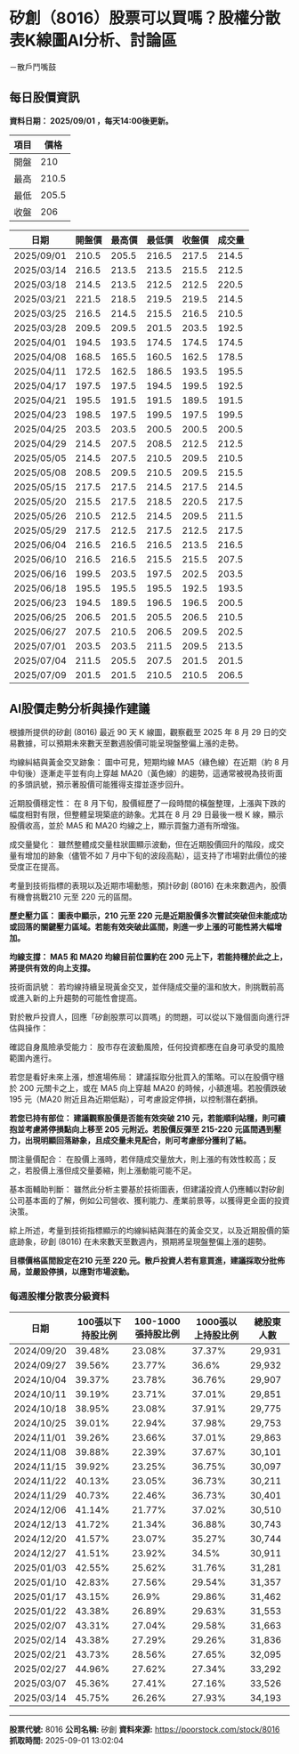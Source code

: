 # 矽創（8016）股票可以買嗎？股權分散表K線圖AI分析、討論區
－散戶鬥嘴鼓

## 每日股價資訊

**資料日期： 2025/09/01 ，每天14:00後更新。**

| 項目 | 價格 |
|------|------|
| 開盤 | 210 |
| 最高 | 210.5 |
| 最低 | 205.5 |
| 收盤 | 206 |

| 日期 | 開盤價 | 最高價 | 最低價 | 收盤價 | 成交量 |
|------|--------|--------|--------|--------|--------|
| 2025/09/01 | 210.5 | 205.5 | 216.5 | 217.5 | 214.5 |
| 2025/03/14 | 216.5 | 213.5 | 213.5 | 215.5 | 212.5 |
| 2025/03/18 | 214.5 | 213.5 | 212.5 | 212.5 | 220.5 |
| 2025/03/21 | 221.5 | 218.5 | 219.5 | 219.5 | 214.5 |
| 2025/03/25 | 216.5 | 214.5 | 215.5 | 216.5 | 210.5 |
| 2025/03/28 | 209.5 | 209.5 | 201.5 | 203.5 | 192.5 |
| 2025/04/01 | 194.5 | 193.5 | 174.5 | 174.5 | 174.5 |
| 2025/04/08 | 168.5 | 165.5 | 160.5 | 162.5 | 178.5 |
| 2025/04/11 | 172.5 | 162.5 | 186.5 | 193.5 | 195.5 |
| 2025/04/17 | 197.5 | 197.5 | 194.5 | 199.5 | 192.5 |
| 2025/04/21 | 195.5 | 191.5 | 191.5 | 189.5 | 191.5 |
| 2025/04/23 | 198.5 | 197.5 | 199.5 | 197.5 | 199.5 |
| 2025/04/25 | 203.5 | 203.5 | 200.5 | 200.5 | 200.5 |
| 2025/04/29 | 214.5 | 207.5 | 208.5 | 212.5 | 212.5 |
| 2025/05/05 | 214.5 | 207.5 | 210.5 | 209.5 | 210.5 |
| 2025/05/08 | 208.5 | 209.5 | 210.5 | 209.5 | 215.5 |
| 2025/05/15 | 217.5 | 217.5 | 214.5 | 217.5 | 214.5 |
| 2025/05/20 | 215.5 | 217.5 | 218.5 | 220.5 | 217.5 |
| 2025/05/26 | 210.5 | 212.5 | 214.5 | 209.5 | 211.5 |
| 2025/05/29 | 217.5 | 212.5 | 217.5 | 212.5 | 217.5 |
| 2025/06/04 | 216.5 | 216.5 | 216.5 | 213.5 | 216.5 |
| 2025/06/10 | 216.5 | 216.5 | 215.5 | 215.5 | 207.5 |
| 2025/06/16 | 199.5 | 203.5 | 197.5 | 202.5 | 203.5 |
| 2025/06/18 | 195.5 | 195.5 | 195.5 | 192.5 | 193.5 |
| 2025/06/23 | 194.5 | 189.5 | 196.5 | 196.5 | 200.5 |
| 2025/06/25 | 206.5 | 201.5 | 205.5 | 206.5 | 210.5 |
| 2025/06/27 | 207.5 | 210.5 | 206.5 | 209.5 | 202.5 |
| 2025/07/01 | 203.5 | 203.5 | 211.5 | 209.5 | 213.5 |
| 2025/07/04 | 211.5 | 205.5 | 207.5 | 201.5 | 201.5 |
| 2025/07/09 | 201.5 | 201.5 | 210.5 | 210.5 | 206.5 |

## AI股價走勢分析與操作建議

根據所提供的矽創 (8016) 最近 90 天 K 線圖，觀察截至 2025 年 8 月 29 日的交易數據，可以預期未來數天至數週股價可能呈現盤整偏上漲的走勢。

均線糾結與黃金交叉跡象： 圖中可見，短期均線 MA5（綠色線）在近期（約 8 月中旬後）逐漸走平並有向上穿越 MA20（黃色線）的趨勢，這通常被視為技術面的多頭訊號，預示著股價可能獲得支撐並逐步回升。

近期股價穩定性： 在 8 月下旬，股價經歷了一段時間的橫盤整理，上漲與下跌的幅度相對有限，但整體呈現築底的跡象。尤其在 8 月 29 日最後一根 K 線，顯示股價收高，並於 MA5 和 MA20 均線之上，顯示買盤力道有所增強。

成交量變化： 雖然整體成交量柱狀圖顯示波動，但在近期股價回升的階段，成交量有增加的跡象（儘管不如 7 月中下旬的波段高點），這支持了市場對此價位的接受度正在提高。

考量到技術指標的表現以及近期市場動態，預計矽創 (8016) 在未來數週內，股價有機會挑戰210 元至 220 元的區間。

**歷史壓力區： 圖表中顯示，210 元至 220 元是近期股價多次嘗試突破但未能成功或回落的關鍵壓力區域。若能有效突破此區間，則進一步上漲的可能性將大幅增加。**

**均線支撐： MA5 和 MA20 均線目前位置約在 200 元上下，若能持穩於此之上，將提供有效的向上支撐。**

技術面訊號： 若均線持續呈現黃金交叉，並伴隨成交量的溫和放大，則挑戰前高或進入新的上升趨勢的可能性會提高。

對於散戶投資人，回應「矽創股票可以買嗎」的問題，可以從以下幾個面向進行評估與操作：

確認自身風險承受能力： 股市存在波動風險，任何投資都應在自身可承受的風險範圍內進行。

若您是看好未來上漲，想進場佈局： 建議採取分批買入的策略。可以在股價守穩於 200 元關卡之上，或在 MA5 向上穿越 MA20 的時候，小額進場。若股價跌破 195 元（MA20 附近且為近期低點），可考慮設定停損，以控制潛在虧損。

**若您已持有部位： 建議觀察股價是否能有效突破 210 元，若能順利站穩，則可續抱並考慮將停損點向上移至 205 元附近。若股價反彈至 215-220 元區間遇到壓力，出現明顯回落跡象，且成交量未見配合，則可考慮部分獲利了結。**

關注量價配合： 在股價上漲時，若伴隨成交量放大，則上漲的有效性較高；反之，若股價上漲但成交量萎縮，則上漲動能可能不足。

基本面輔助判斷： 雖然此分析主要基於技術圖表，但建議投資人仍應輔以對矽創公司基本面的了解，例如公司營收、獲利能力、產業前景等，以獲得更全面的投資決策。

綜上所述，考量到技術指標顯示的均線糾結與潛在的黃金交叉，以及近期股價的築底跡象，矽創 (8016) 在未來數天至數週內，預期將呈現盤整偏上漲的趨勢。

**目標價格區間設定在210 元至 220 元。散戶投資人若有意買進，建議採取分批佈局，並嚴設停損，以應對市場波動。**

### 每週股權分散表分級資料

| 日期 | 100張以下持股比例 | 100-1000張持股比例 | 1000張以上持股比例 | 總股東人數 |
|------|-------------------|--------------------|--------------------|----------|
| 2024/09/20 | 39.48% | 23.08% | 37.37% | 29,931 |
| 2024/09/27 | 39.56% | 23.77% | 36.6% | 29,932 |
| 2024/10/04 | 39.37% | 23.78% | 36.76% | 29,907 |
| 2024/10/11 | 39.19% | 23.71% | 37.01% | 29,851 |
| 2024/10/18 | 38.95% | 23.08% | 37.91% | 29,775 |
| 2024/10/25 | 39.01% | 22.94% | 37.98% | 29,753 |
| 2024/11/01 | 39.26% | 23.66% | 37.01% | 29,863 |
| 2024/11/08 | 39.88% | 22.39% | 37.67% | 30,101 |
| 2024/11/15 | 39.92% | 23.25% | 36.75% | 30,097 |
| 2024/11/22 | 40.13% | 23.05% | 36.73% | 30,211 |
| 2024/11/29 | 40.73% | 22.46% | 36.73% | 30,401 |
| 2024/12/06 | 41.14% | 21.77% | 37.02% | 30,510 |
| 2024/12/13 | 41.72% | 21.34% | 36.88% | 30,743 |
| 2024/12/20 | 41.57% | 23.07% | 35.27% | 30,744 |
| 2024/12/27 | 41.51% | 23.92% | 34.5% | 30,911 |
| 2025/01/03 | 42.55% | 25.62% | 31.76% | 31,281 |
| 2025/01/10 | 42.83% | 27.56% | 29.54% | 31,357 |
| 2025/01/17 | 43.15% | 26.9% | 29.86% | 31,462 |
| 2025/01/22 | 43.38% | 26.89% | 29.63% | 31,553 |
| 2025/02/07 | 43.31% | 27.04% | 29.58% | 31,663 |
| 2025/02/14 | 43.38% | 27.29% | 29.26% | 31,836 |
| 2025/02/21 | 43.73% | 28.56% | 27.65% | 32,095 |
| 2025/02/27 | 44.96% | 27.62% | 27.34% | 33,292 |
| 2025/03/07 | 45.36% | 27.41% | 27.16% | 33,526 |
| 2025/03/14 | 45.75% | 26.26% | 27.93% | 34,193 |

---

**股票代號:** 8016
**公司名稱:** 矽創
**資料來源:** https://poorstock.com/stock/8016
**抓取時間:** 2025-09-01 13:02:04